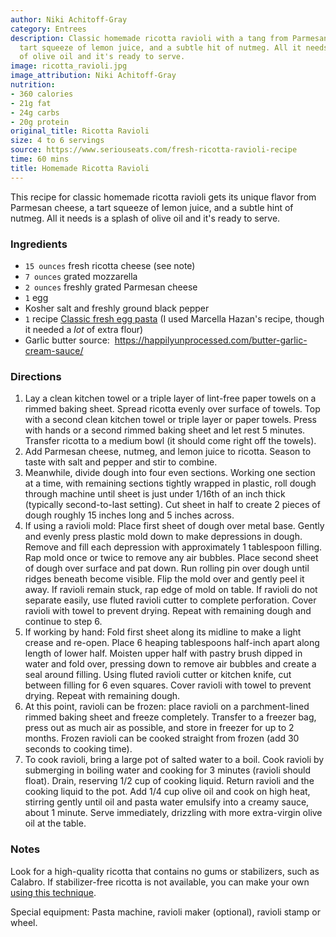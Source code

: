 ```yaml
---
author: Niki Achitoff-Gray
category: Entrees
description: Classic homemade ricotta ravioli with a tang from Parmesan cheese, a
  tart squeeze of lemon juice, and a subtle hit of nutmeg. All it needs is a splash
  of olive oil and it's ready to serve.
image: ricotta_ravioli.jpg
image_attribution: Niki Achitoff-Gray
nutrition:
- 360 calories
- 21g fat
- 24g carbs
- 20g protein
original_title: Ricotta Ravioli
size: 4 to 6 servings
source: https://www.seriouseats.com/fresh-ricotta-ravioli-recipe
time: 60 mins
title: Homemade Ricotta Ravioli
---
```

This recipe for classic homemade ricotta ravioli gets its unique flavor from Parmesan cheese, a tart squeeze of lemon juice, and a subtle hint of nutmeg. All it needs is a splash of olive oil and it's ready to serve. 

### Ingredients

* `15 ounces` fresh ricotta cheese (see note)
* `7 ounces` grated mozzarella
* `2 ounces` freshly grated Parmesan cheese
* `1` egg
* Kosher salt and freshly ground black pepper
* `1` recipe [Classic fresh egg pasta](https://www.seriouseats.com/fresh-ricotta-ravioli-recipeundefined) (I used Marcella Hazan's recipe, though it needed a *lot* of extra flour)
* Garlic butter source:  https://happilyunprocessed.com/butter-garlic-cream-sauce/

### Directions

1. Lay a clean kitchen towel or a triple layer of lint-free paper towels on a rimmed baking sheet. Spread ricotta evenly over surface of towels. Top with a second clean kitchen towel or triple layer or paper towels. Press with hands or a second rimmed baking sheet and let rest 5 minutes. Transfer ricotta to a medium bowl (it should come right off the towels).
2. Add Parmesan cheese, nutmeg, and lemon juice to ricotta. Season to taste with salt and pepper and stir to combine.
3. Meanwhile, divide dough into four even sections. Working one section at a time, with remaining sections tightly wrapped in plastic, roll dough through machine until sheet is just under 1/16th of an inch thick (typically second-to-last setting). Cut sheet in half to create 2 pieces of dough roughly 15 inches long and 5 inches across.
4. If using a ravioli mold: Place first sheet of dough over metal base. Gently and evenly press plastic mold down to make depressions in dough. Remove and fill each depression with approximately 1 tablespoon filling. Rap mold once or twice to remove any air bubbles. Place second sheet of dough over surface and pat down. Run rolling pin over dough until ridges beneath become visible. Flip the mold over and gently peel it away. If ravioli remain stuck, rap edge of mold on table. If ravioli do not separate easily, use fluted ravioli cutter to complete perforation. Cover ravioli with towel to prevent drying. Repeat with remaining dough and continue to step 6.
5. If working by hand: Fold first sheet along its midline to make a light crease and re-open. Place 6 heaping tablespoons half-inch apart along length of lower half. Moisten upper half with pastry brush dipped in water and fold over, pressing down to remove air bubbles and create a seal around filling. Using fluted ravioli cutter or kitchen knife, cut between filling for 6 even squares. Cover ravioli with towel to prevent drying. Repeat with remaining dough.
6. At this point, ravioli can be frozen: place ravioli on a parchment-lined rimmed baking sheet and freeze completely. Transfer to a freezer bag, press out as much air as possible, and store in freezer for up to 2 months. Frozen ravioli can be cooked straight from frozen (add 30 seconds to cooking time).
7. To cook ravioli, bring a large pot of salted water to a boil. Cook ravioli by submerging in boiling water and cooking for 3 minutes (ravioli should float). Drain, reserving 1/2 cup of cooking liquid. Return ravioli and the cooking liquid to the pot. Add 1/4 cup olive oil and cook on high heat, stirring gently until oil and pasta water emulsify into a creamy sauce, about 1 minute. Serve immediately, drizzling with more extra-virgin olive oil at the table.

### Notes

Look for a high-quality ricotta that contains no gums or stabilizers, such as Calabro. If stabilizer-free ricotta is not available, you can make your own [using this technique](https://www.seriouseats.com/fresh-ricotta-ravioli-recipeundefined). 

Special equipment: Pasta machine, ravioli maker (optional), ravioli stamp or wheel.